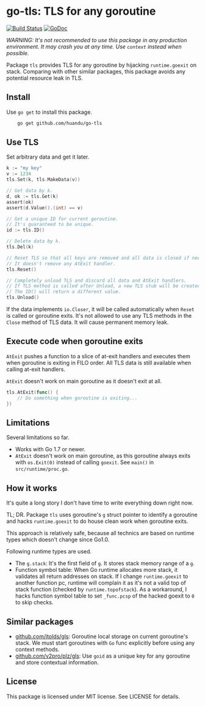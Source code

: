 # go-tls: TLS for any goroutine

[![Build Status](https://travis-ci.org/huandu/go-tls.svg?branch=master)](https://travis-ci.org/huandu/go-tls)
[![GoDoc](https://godoc.org/github.com/huandu/go-tls?status.svg)](https://godoc.org/github.com/huandu/go-tls)

_WARNING: It's not recommended to use this package in any production environment. It may crash you at any time. Use `context` instead when possible._

Package `tls` provides TLS for any goroutine by hijacking `runtime.goexit` on stack. Comparing with other similar packages, this package avoids any potential resource leak in TLS.

## Install

Use `go get` to install this package.

```bash
    go get github.com/huandu/go-tls
```

## Use TLS

Set arbitrary data and get it later.

```go
k := "my key"
v := 1234
tls.Set(k, tls.MakeData(v))

// Get data by k.
d, ok := tls.Get(k)
assert(ok)
assert(d.Value().(int) == v)

// Get a unique ID for current goroutine.
// It's guaranteed to be unique.
id := tls.ID()

// Delete data by k.
tls.Del(k)

// Reset TLS so that all keys are removed and all data is closed if necessary.
// It doesn't remove any AtExit handler.
tls.Reset()

// Completely unload TLS and discard all data and AtExit handlers.
// If TLS method is called after Unload, a new TLS stub will be created.
// The ID() will return a different value.
tls.Unload()
```

If the data implements `io.Closer`, it will be called automatically when `Reset` is called or goroutine exits. It's not allowed to use any TLS methods in the `Close` method of TLS data. It will cause permanent memory leak.

## Execute code when goroutine exits

`AtExit` pushes a function to a slice of at-exit handlers and executes them when goroutine is exiting in FILO order. All TLS data is still available when calling at-exit handlers.

`AtExit` doesn't work on main goroutine as it doesn't exit at all.

```go
tls.AtExit(func() {
    // Do something when goroutine is exiting...
})
```

## Limitations

Several limitations so far.

- Works with Go 1.7 or newer.
- `AtExit` doesn't work on main goroutine, as this goroutine always exits with `os.Exit(0)` instead of calling `goexit`. See `main()` in `src/runtime/proc.go`.

## How it works

It's quite a long story I don't have time to write everything down right now.

TL; DR. Package `tls` uses goroutine's `g` struct pointer to identify a goroutine and hacks `runtime.goexit` to do house clean work when goroutine exits.

This approach is relatively safe, because all technics are based on runtime types which doesn't change since Go1.0.

Following runtime types are used.

- The `g.stack`: It's the first field of `g`. It stores stack memory range of a `g`.
- Function symbol table: When Go runtime allocates more stack, it validates all return addresses on stack. If I change `runtime.goexit` to another function pc, runtime will complain it as it's not a valid top of stack function (checked by `runtime.topofstack`). As a workaround, I hacks function symbol table to set `_func.pcsp` of the hacked goexit to `0` to skip checks.

## Similar packages

- [github.com/jtolds/gls](https://github.com/jtolds/gls): Goroutine local storage on current goroutine's stack. We must start goroutines with `Go` func explicitly before using any context methods.
- [github.com/v2pro/plz/gls](https://github.com/v2pro/plz/tree/master/gls): Use `goid` as a unique key for any goroutine and store contextual information.

## License

This package is licensed under MIT license. See LICENSE for details.
